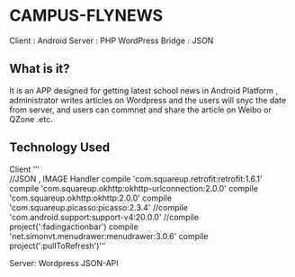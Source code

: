 CAMPUS-FLYNEWS
=============
Client : Android
Server : PHP WordPress
Bridge : JSON 

What is it?
-------------
It is an APP designed for getting latest school news in Android Platform , administrator writes articles on Wordpress and 
the users will snyc the date from server, and users can commnet and share the article on Weibo or QZone .etc.

Technology Used
-------------
Client
‘’‘    
    //JSON , IMAGE Handler
    compile 'com.squareup.retrofit:retrofit:1.6.1'
    compile 'com.squareup.okhttp:okhttp-urlconnection:2.0.0'
    compile 'com.squareup.okhttp:okhttp:2.0.0'
    compile 'com.squareup.picasso:picasso:2.3.4'
    //compile 'com.android.support:support-v4:20.0.0'
    //compile project(':fadingactionbar')
    compile 'net.simonvt.menudrawer:menudrawer:3.0.6'
    compile project(':pullToRefresh')’‘’

Server: 
Wordpress JSON-API
